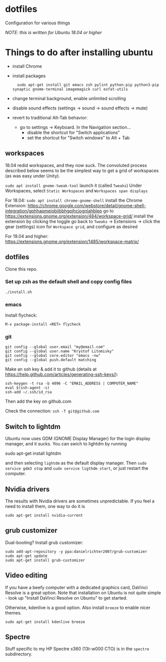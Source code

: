 # dotfiles
Configuration for various things

*NOTE: this is written for Ubuntu 18.04 or higher*


# Things to do after installing ubuntu

* install Chrome
* install packages

        sudo apt-get install git emacs zsh pylint python-pip python3-pip synaptic gnome-terminal imagemagick curl exfat-utils

* change terminal background, enable unlimited scrolling
* disable sound effects (settings -> sound -> sound effects -> mute)
* revert to traditional Alt-Tab behavior:
  * go to settings -> Keyboard. In the Navigation section...
    * disable the shortcut for "Switch applications"
    * set the shortcut for "Switch windows" to Alt + Tab


## workspaces
18.04 redid workspaces, and they now suck. The convoluted process described below seems to be the simplest way to get a grid of workspaces (as was easy under Unity).

`sudo apt install gnome-tweak-tool`
launch it (called `Tweaks`)
Under Workspaces, select `Static Workspaces` and `Workspaces span displays`

For 18.04:
`sudo apt install chrome-gnome-shell`
install the Chrome Extension: https://chrome.google.com/webstore/detail/gnome-shell-integration/gphhapmejobijbbhgpjhcjognlahblep
go to https://extensions.gnome.org/extension/484/workspace-grid/
install the extension by clicking the toggle
go back to `Tweaks` -> Extensions -> click the gear (settings) icon for `Workspace grid`, and configure as desired

For 19.04 and higher:
https://extensions.gnome.org/extension/1485/workspace-matrix/



## dotfiles

Clone this repo.

### Set up zsh as the default shell and copy config files

    ./install.sh



### emacs

Install flycheck:

    M-x package-install <RET> flycheck


### git

    git config --global user.email "my@email.com"
    git config --global user.name "Krystof Litomisky"
    git config --global core.editor "emacs -nw"
    git config --global push.default matching

Make an ssh key & add it to github
(details at https://help.github.com/articles/generating-ssh-keys/):

    ssh-keygen -t rsa -b 4096 -C "EMAIL_ADDRESS | COMPUTER_NAME"
    eval $(ssh-agent -s)
    ssh-add ~/.ssh/id_rsa

Then add the key on github.com

Check the connection: `ssh -T git@github.com`


## Switch to lightdm

Ubuntu now uses GDM (GNOME Display Manager) for the login display manager, and it sucks.
You can swich to lightdm by running

   sudo apt-get install lightdm

and then selecting `lightdm` as the default display manager.
Then `sudo service gdm3 stop` and `sudo service ligthdm start`, or just restart the computer.



## Nvidia drivers

The results with Nvidia drivers are sometimes unpredictable.
If you feel a need to install them, one way to do it is

    sudo apt-get install nvidia-current


## grub customizer

Dual-booting? Install grub customizer:

    sudo add-apt-repository -y ppa:danielrichter2007/grub-customizer
    sudo apt-get update
    sudo apt-get install grub-customizer


## Video editing

If you have a beefy computer with a dedicated graphics card, DaVinci Resolve is a great option. Note that installation on Ubuntu is not quite simple - look up "Install DaVinci Resolve on Ubuntu" to get started.

Otherwise, kdenlive is a good option. Also install `breeze` to enable nicer themes.

    sudo apt-get install kdenlive breeze



## Spectre

Stuff specific to my HP Spectre x360 (13t-w000 CTO) is in the `spectre` subdirectory.
